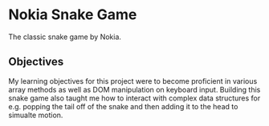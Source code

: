 # Nokia Snake Game
The classic snake game by Nokia.

## Objectives
My learning objectives for this project were to become proficient in various array methods as well as DOM manipulation on keyboard input. Building this snake game also taught me how to interact with complex data structures for e.g. popping the tail off of the snake and then adding it to the head to simualte motion.  